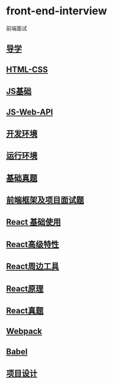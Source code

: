 # front-end-interview
前端面试

## [导学](https://github.com/luozyiii/front-end-interview/blob/main/01.md)

## [HTML-CSS](https://github.com/luozyiii/front-end-interview/blob/main/02-HTML-CSS.md)

## [JS基础](https://github.com/luozyiii/front-end-interview/blob/main/03-JS.md)

## [JS-Web-API](https://github.com/luozyiii/front-end-interview/blob/main/04-JS-Web-API.md)

## [开发环境](https://github.com/luozyiii/front-end-interview/blob/main/05-%E5%BC%80%E5%8F%91%E7%8E%AF%E5%A2%83.md)

## [运行环境](https://github.com/luozyiii/front-end-interview/blob/main/06-%E8%BF%90%E8%A1%8C%E7%8E%AF%E5%A2%83.md)

## [基础真题](https://github.com/luozyiii/front-end-interview/blob/main/07-%E7%9C%9F%E9%A2%98.md)

## [前端框架及项目面试题](https://github.com/luozyiii/front-end-interview/blob/main/08-%E5%89%8D%E7%AB%AF%E6%A1%86%E6%9E%B6%E5%8F%8A%E9%A1%B9%E7%9B%AE%E9%9D%A2%E8%AF%95%E9%A2%98.md)

## [React 基础使用](https://github.com/luozyiii/front-end-interview/blob/main/09-React%E5%9F%BA%E7%A1%80%E4%BD%BF%E7%94%A8.md)

## [React高级特性](https://github.com/luozyiii/front-end-interview/blob/main/10-React%E9%AB%98%E7%BA%A7%E7%89%B9%E6%80%A7.md)

## [React周边工具](https://github.com/luozyiii/front-end-interview/blob/main/11-React%E5%91%A8%E8%BE%B9%E5%B7%A5%E5%85%B7.md)

## [React原理](https://github.com/luozyiii/front-end-interview/blob/main/12-React%E5%8E%9F%E7%90%86.md)

## [React真题](https://github.com/luozyiii/front-end-interview/blob/main/13-React%E7%9C%9F%E9%A2%98.md)

## [Webpack](https://github.com/luozyiii/front-end-interview/blob/main/14-Webpack.md)

## [Babel](https://github.com/luozyiii/front-end-interview/blob/main/15-Babel.md)

## [项目设计](https://github.com/luozyiii/front-end-interview/blob/main/16-%E9%A1%B9%E7%9B%AE%E8%AE%BE%E8%AE%A1.md)